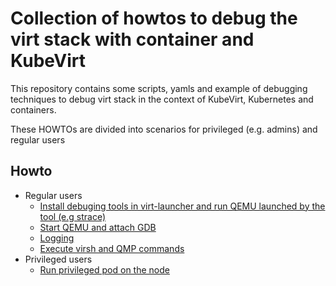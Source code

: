 # Collection of howtos to debug the virt stack with container and KubeVirt

This repository contains some scripts, yamls and example of debugging techniques
to debug virt stack in the context of KubeVirt, Kubernetes and containers.

These HOWTOs are divided into scenarios for privileged (e.g. admins) and regular users

## Howto
* Regular users
    * [Install debuging tools in virt-launcher and run QEMU launched by the tool (e.g strace)](launch-qemu-strace/)
    * [Start QEMU and attach GDB](wrap-gdb)
    * [Logging](logging)
    * [Execute virsh and QMP commands](run-virsh)
* Privileged users
    * [Run privileged pod on the node](privileged-node-pod)
